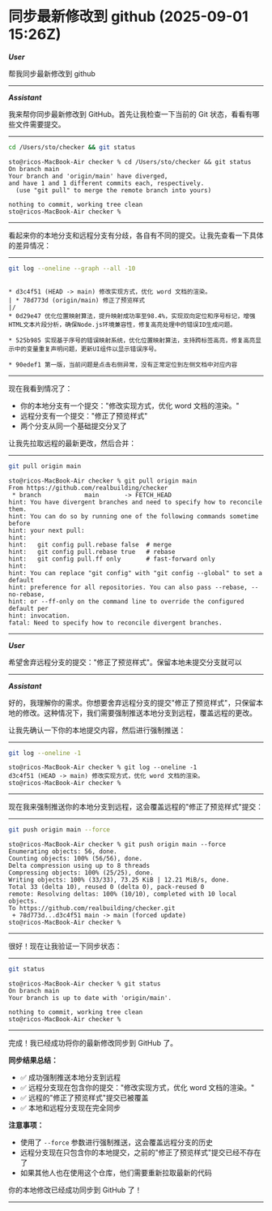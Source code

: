 <!-- Generated by SpecStory -->

# 同步最新修改到 github (2025-09-01 15:26Z)

_**User**_

帮我同步最新修改到 github 

---

_**Assistant**_

我来帮你同步最新修改到 GitHub。首先让我检查一下当前的 Git 状态，看看有哪些文件需要提交。


---

```bash
cd /Users/sto/checker && git status
```

```
sto@ricos-MacBook-Air checker % cd /Users/sto/checker && git status
On branch main
Your branch and 'origin/main' have diverged,
and have 1 and 1 different commits each, respectively.
  (use "git pull" to merge the remote branch into yours)

nothing to commit, working tree clean
sto@ricos-MacBook-Air checker %
```

---

看起来你的本地分支和远程分支有分歧，各自有不同的提交。让我先查看一下具体的差异情况：


---

```bash
git log --oneline --graph --all -10
```

```

* d3c4f51 (HEAD -> main) 修改实现方式，优化 word 文档的渲染。
| * 78d773d (origin/main) 修正了预览样式
|/  
* 0d29e47 优化位置映射算法，提升映射成功率至98.4%，实现双向定位和序号标记，增强HTML文本片段分析，确保Node.js环境兼容性，修复高亮处理中的错误ID生成问题。
                                              
* 525b985 实现基于序号的错误映射系统，优化位置映射算法，支持跨标签高亮，修复高亮显示中的变量重复声明问题，更新UI组件以显示错误序号。
                                                
* 90edef1 第一版，当前问题是点击右侧异常，没有正常定位到左侧文档中对应内容
```

---

现在我看到情况了：
- 你的本地分支有一个提交："修改实现方式，优化 word 文档的渲染。"
- 远程分支有一个提交："修正了预览样式"
- 两个分支从同一个基础提交分叉了

让我先拉取远程的最新更改，然后合并：


---

```bash
git pull origin main
```

```
sto@ricos-MacBook-Air checker % git pull origin main
From https://github.com/realbuilding/checker
 * branch            main       -> FETCH_HEAD
hint: You have divergent branches and need to specify how to reconcile them.
hint: You can do so by running one of the following commands sometime before
hint: your next pull:
hint: 
hint:   git config pull.rebase false  # merge
hint:   git config pull.rebase true   # rebase
hint:   git config pull.ff only       # fast-forward only
hint: 
hint: You can replace "git config" with "git config --global" to set a default
hint: preference for all repositories. You can also pass --rebase, --no-rebase,
hint: or --ff-only on the command line to override the configured default per
hint: invocation.
fatal: Need to specify how to reconcile divergent branches.
```

---

_**User**_

希望舍弃远程分支的提交："修正了预览样式"。保留本地未提交分支就可以

---

_**Assistant**_

好的，我理解你的需求。你想要舍弃远程分支的提交"修正了预览样式"，只保留本地的修改。这种情况下，我们需要强制推送本地分支到远程，覆盖远程的更改。

让我先确认一下你的本地提交内容，然后进行强制推送：


---

```bash
git log --oneline -1
```

```
sto@ricos-MacBook-Air checker % git log --oneline -1
d3c4f51 (HEAD -> main) 修改实现方式，优化 word 文档的渲染。
sto@ricos-MacBook-Air checker %
```

---

现在我来强制推送你的本地分支到远程，这会覆盖远程的"修正了预览样式"提交：


---

```bash
git push origin main --force
```

```
sto@ricos-MacBook-Air checker % git push origin main --force
Enumerating objects: 56, done.
Counting objects: 100% (56/56), done.
Delta compression using up to 8 threads
Compressing objects: 100% (25/25), done.
Writing objects: 100% (33/33), 73.25 KiB | 12.21 MiB/s, done.
Total 33 (delta 10), reused 0 (delta 0), pack-reused 0
remote: Resolving deltas: 100% (10/10), completed with 10 local objects.
To https://github.com/realbuilding/checker.git
 + 78d773d...d3c4f51 main -> main (forced update)
sto@ricos-MacBook-Air checker %
```

---

很好！现在让我验证一下同步状态：


---

```bash
git status
```

```
sto@ricos-MacBook-Air checker % git status
On branch main
Your branch is up to date with 'origin/main'.

nothing to commit, working tree clean
sto@ricos-MacBook-Air checker %
```

---

完成！我已经成功将你的最新修改同步到 GitHub 了。

**同步结果总结：**
- ✅ 成功强制推送本地分支到远程
- ✅ 远程分支现在包含你的提交："修改实现方式，优化 word 文档的渲染。"
- ✅ 远程的"修正了预览样式"提交已被覆盖
- ✅ 本地和远程分支现在完全同步

**注意事项：**
- 使用了 `--force` 参数进行强制推送，这会覆盖远程分支的历史
- 远程分支现在只包含你的本地提交，之前的"修正了预览样式"提交已经不存在了
- 如果其他人也在使用这个仓库，他们需要重新拉取最新的代码

你的本地修改已经成功同步到 GitHub 了！

---

